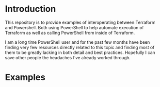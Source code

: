 # Introduction

This repository is to provide examples of interoperating between Terraform and Powershell. Both using PowerShell to help automate execution of Terraform as well as calling PowerShell from inside of Terraform.

I am a long time PowerShell user and for the past few months have been finding very few resources directly related to this topic and finding most of them to be greatly lacking in both detail and best practices. Hopefully I can save other people the headaches I've already worked through.

# Examples
